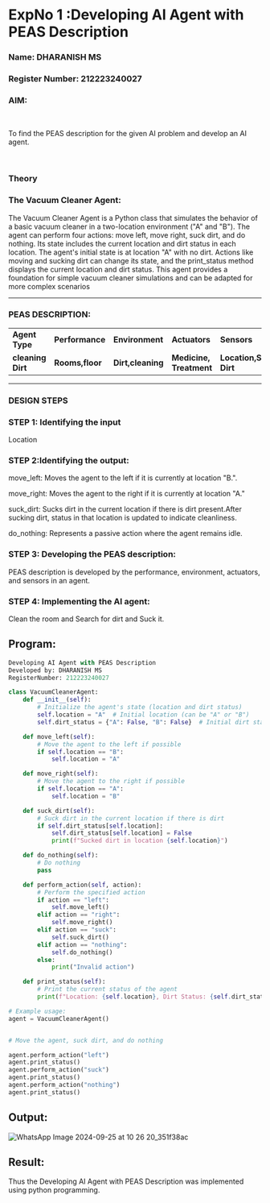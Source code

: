 <h1>ExpNo 1 :Developing AI Agent with PEAS Description</h1>
<h3>Name: DHARANISH MS</h3>
<h3>Register Number: 212223240027</h3>

<h3>AIM:</h3>
<br>
<p>To find the PEAS description for the given AI problem and develop an AI agent.</p>
<br>
<h3>Theory</h3>
<h3>The Vacuum Cleaner Agent:</h3>
<p>
The Vacuum Cleaner Agent is a Python class that simulates the behavior of a basic vacuum cleaner in a two-location environment ("A" and "B"). The agent can perform four actions: move left, move right, suck dirt, and do nothing. Its state includes the current location and dirt status in each location. The agent's initial state is at location "A" with no dirt. Actions like moving and sucking dirt can change its state, and the print_status method displays the current location and dirt status. This agent provides a foundation for simple vacuum cleaner simulations and can be adapted for more complex scenarios</p>
<hr>
<h3>PEAS DESCRIPTION:</h3>
<table>
  <tr>
    <td><strong>Agent Type</strong></td>
    <td><strong>Performance</strong></td>
     <td><strong>Environment</strong></td>
    <td><strong>Actuators</strong></td>
    <td><strong>Sensors</strong></td>
  </tr>
    <tr>
    <td><strong>cleaning Dirt</strong></td>
    <td><strong>Rooms,floor</strong></td>
     <td><strong>Dirt,cleaning</strong></td>
    <td><strong>Medicine, Treatment</strong></td>
    <td><strong>Location,Sensing Dirt</strong></td>
  </tr>
</table>
<hr>
<H3>DESIGN STEPS</H3>
<h3>STEP 1: Identifying the input</h3>
<p>Location</p>

<h3>STEP 2:Identifying the output:</h3>
<p>move_left: Moves the agent to the left if it is currently at location "B.".</p>
<p>move_right: Moves the agent to the right if it is currently at location "A."</p>
<p>suck_dirt: Sucks dirt in the current location if there is dirt present.After sucking dirt, status in that location is updated to indicate cleanliness.</p>
<p>do_nothing: Represents a passive action where the agent remains idle.</p>

<h3>STEP 3: Developing the PEAS description:</h3>
  <p>PEAS description is developed by the performance, environment, actuators, and sensors in an agent.</p>

<h3>STEP 4: Implementing the AI agent:</h3>
 <p>Clean the room and Search for dirt and Suck it.</p>


## Program:
```py
Developing AI Agent with PEAS Description
Developed by: DHARANISH MS
RegisterNumber: 212223240027

class VacuumCleanerAgent:
    def __init__(self):
        # Initialize the agent's state (location and dirt status)
        self.location = "A"  # Initial location (can be "A" or "B")
        self.dirt_status = {"A": False, "B": False}  # Initial dirt status (False means no dirt)

    def move_left(self):
        # Move the agent to the left if possible
        if self.location == "B":
            self.location = "A"

    def move_right(self):
        # Move the agent to the right if possible
        if self.location == "A":
            self.location = "B"

    def suck_dirt(self):
        # Suck dirt in the current location if there is dirt
        if self.dirt_status[self.location]:
            self.dirt_status[self.location] = False
            print(f"Sucked dirt in location {self.location}")

    def do_nothing(self):
        # Do nothing
        pass

    def perform_action(self, action):
        # Perform the specified action
        if action == "left":
            self.move_left()
        elif action == "right":
            self.move_right()
        elif action == "suck":
            self.suck_dirt()
        elif action == "nothing":
            self.do_nothing()
        else:
            print("Invalid action")

    def print_status(self):
        # Print the current status of the agent
        print(f"Location: {self.location}, Dirt Status: {self.dirt_status}")

# Example usage:
agent = VacuumCleanerAgent()


# Move the agent, suck dirt, and do nothing

agent.perform_action("left")
agent.print_status()
agent.perform_action("suck")
agent.print_status()
agent.perform_action("nothing")
agent.print_status()
```
## Output:
![WhatsApp Image 2024-09-25 at 10 26 20_351f38ac](https://github.com/user-attachments/assets/90cd8a71-3aeb-43f1-899b-2629d3075228)


## Result:
Thus the Developing AI Agent with PEAS Description was implemented using python programming.
